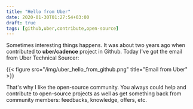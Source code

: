 ```yaml
---
title: "Hello from Uber"
date: 2020-01-30T01:27:54+03:00
draft: true
tags: [github,uber,contribute,open-source]
---
```


Sometimes interesting things happens. It was about two years ago when contributed to **uber/cadence** project in Github.
Today I've got the email from Uber Technical Sourcer:

{{< figure src="/img/uber_hello_from_github.png" title="Email from Uber" >}}

That's why I like the open-source community. You always could help and contribute to open-source projects as well as get
something back from community members: feedbacks, knowledge, offers, etc.   
